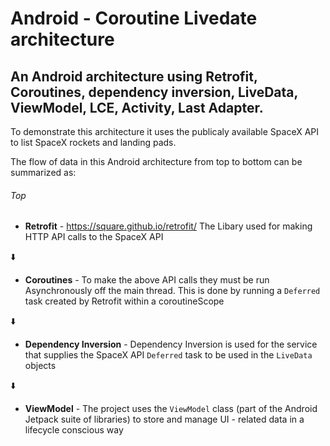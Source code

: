 # Android - Coroutine Livedate architecture
## An Android architecture using Retrofit, Coroutines, dependency inversion, LiveData,  ViewModel, LCE, Activity, Last Adapter.

To demonstrate this architecture it uses the publicaly available SpaceX API to list SpaceX rockets and landing pads.




The flow of data in this Android architecture from top to bottom can be summarized as:

###### Top

- **Retrofit** - https://square.github.io/retrofit/
The Libary used for making HTTP API calls to the SpaceX API

:arrow_down:

- **Coroutines** - To make the above API calls they must be run Asynchronously off the main thread. This is done by running a `Deferred` task created by Retrofit within a coroutineScope

:arrow_down:

- **Dependency Inversion** - Dependency Inversion is used for the service that supplies the SpaceX API `Deferred` task to be used in the `LiveData` objects

:arrow_down:

- **ViewModel** - The project uses the `ViewModel` class (part of the Android Jetpack suite of libraries) to store and manage UI - related data in a lifecycle conscious way







